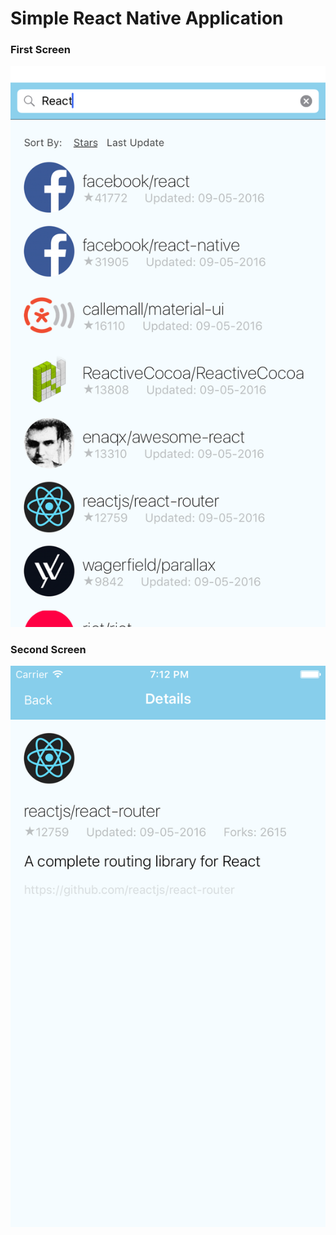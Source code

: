 # Simple React Native Application


### First Screen


![Github Search Page](https://raw.githubusercontent.com/potapenko/react-native-github-search-demo/master/images/screen-1.png "Search Github Page")

### Second Screen


![Details Page](https://raw.githubusercontent.com/potapenko/react-native-github-search-demo/master/images/screen-2.png "Details Page")
